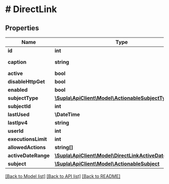# # DirectLink

## Properties

Name | Type | Description | Notes
------------ | ------------- | ------------- | -------------
**id** | **int** | Identifier | [optional]
**caption** | **string** | Caption set by the user | [optional]
**active** | **bool** |  | [optional]
**disableHttpGet** | **bool** |  | [optional]
**enabled** | **bool** |  | [optional]
**subjectType** | [**\Supla\ApiClient\Model\ActionableSubjectTypeNames**](ActionableSubjectTypeNames.md) |  | [optional]
**subjectId** | **int** |  | [optional]
**lastUsed** | **\DateTime** |  | [optional]
**lastIpv4** | **string** |  | [optional]
**userId** | **int** |  | [optional]
**executionsLimit** | **int** |  | [optional]
**allowedActions** | **string[]** |  | [optional]
**activeDateRange** | [**\Supla\ApiClient\Model\DirectLinkActiveDateRange**](DirectLinkActiveDateRange.md) |  | [optional]
**subject** | [**\Supla\ApiClient\Model\ActionableSubject**](ActionableSubject.md) |  | [optional]

[[Back to Model list]](../../README.md#models) [[Back to API list]](../../README.md#endpoints) [[Back to README]](../../README.md)
